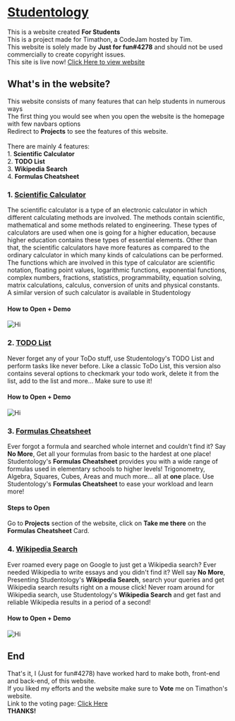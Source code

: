 # [Studentology](https://studentology.000webhostapp.com)
This is a website created **For Students**<br>This is a project made for Timathon, a CodeJam hosted by Tim.<br>This website is solely made by **Just for fun#4278** and should not be used commercially to create copyright issues.<br>This site is live now! [Click Here to view website](https://studentology.000webhostapp.com/)

## What's in the website?
This website consists of many features that can help students in numerous ways<br>The first thing you would see when you open the website is the homepage with few navbars options<br>Redirect to **Projects** to see the features of this website.<br><br>There are mainly 4 features:<br>1. **Scientific Calculator**<br>2. **TODO List**<br>3. **Wikipedia Search**<br>4. **Formulas Cheatsheet**

### 1. [Scientific Calculator](https://studentology.000webhostapp.com/calculator.html)
The scientific calculator is a type of an electronic calculator in which different calculating methods are involved. The methods contain scientific, mathematical and some methods related to engineering. These types of calculators are used when one is going for a higher education, because higher education contains these types of essential elements. Other than that, the scientific calculators have more features as compared to the ordinary calculator in which many kinds of calculations can be performed. The functions which are involved in this type of calculator are scientific notation, floating point values, logarithmic functions,  exponential functions,  complex numbers, fractions, statistics, programmability, equation solving, matrix calculations, calculus, conversion of units and physical constants.<br>A similar version of such calculator is available in Studentology

#### How to Open + Demo
![Hi](https://media4.giphy.com/media/A2Fap5r2A0PZiTXdmP/giphy.gif)


### 2. [TODO List](https://studentology.000webhostapp.com/todo.html)
Never forget any of your ToDo stuff, use Studentology's TODO List and perform tasks like never before. Like a classic ToDo List, this version also contains several options to checkmark your todo work, delete it from the list, add to the list and more... Make sure to use it!


#### How to Open + Demo
![Hi](https://media4.giphy.com/media/JQS1gfk3Z99m5U2CA1/giphy.gif)


### 3. [Formulas Cheatsheet](https://studentology.000webhostapp.com/formulas.html)
Ever forgot a formula and searched whole internet and couldn't find it? Say **No More**, Get all your formulas from basic to the hardest at one place! Studentology's **Formulas Cheatsheet** provides you with a wide range of formulas used in elementary schools to higher levels! Trigonometry, Algebra, Squares, Cubes, Areas and much more... all at **one** place. Use Studentology's **Formulas Cheatsheet** to ease your workload and learn more!


#### Steps to Open
Go to **Projects** section of the website, click on **Take me there** on the **Formulas Cheatsheet** Card.


### 4. [Wikipedia Search](https://studentology.000webhostapp.com/wiki.html)
Ever roamed every page on Google to just get a Wikipedia search? Ever needed Wikipedia to write essays and you didn't find it? Well say **No More**, Presenting Studentology's **Wikipedia Search**, search your queries and get Wikipedia search results right on a mouse click! Never roam around for Wikipedia search, use Studentology's **Wikipedia Search** and get fast and reliable Wikipedia results in a period of a second!


#### How to Open + Demo
![Hi](https://media2.giphy.com/media/kqWErSo4tTXMCp9q4c/giphy.gif)


## End
That's it, I (Just for fun#4278) have worked hard to make both, front-end and back-end, of this website.<br>If you liked my efforts and the website make sure to **Vote** me on Timathon's website.<br>Link to the voting page: [Click Here](https://twtcodejam.net/timathon)<br>**THANKS!**
